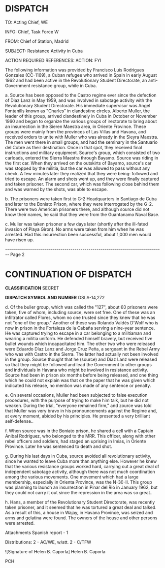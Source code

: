 # DISPATCH

TO: Acting Chief, WE

INFO: Chief, Task Force W

FROM: Chief of Station, Madrid

SUBJECT: Resistance Activity in Cuba

ACTION REQUIRED REFERENCES: ACTION: FYI

The following information was provided by Francisco Luis Rodrigues Gonzales (CC-1169), a Cuban refugee who arrived in Spain in early August 1962 and had been active in the Revolutionary Student Directorate, an anti-Government resistance group, while in Cuba.

a. Source has been opposed to the Castro regime ever since the defection of Diaz Lanz in May 1959, and was involved in sabotage activity with the Revolutionary Student Directorate. His immediate supervisor was Angel Fontanills known as "Charles" in clandestine circles. Alberto Muller, the leader of this group, arrived clandestinely in Cuba in October or November 1960 and began to organize the various groups of irectorate to bring about an insurrection in the Sieren Maestra area, in Oriente Frovince. These groups were mainly from the provinces of Las Villas and Havana, and received orders to unite with Muller who was already in the Sieyra Maestra. The men went there in small groups, and had the seminary in the Santuario del Cobre as their destination. Once in that spot, they received final instructions and military equipment. Source's group, which consisted of two carloads, entered the Sierra Maestra through Bayamo. Source was riding in the first car. When they arrived on the outskirts of Bayamo, source's car was stopped by the militia, but the car was allowed to pass without any check. A few minutes later they realized that they were being: followed and tried to escape. An alarm and shots went up, and they were finally captured and taken prisoner. The second car, which was following close behind them and was warned by the shots, was able to escape.

b. The prisoners were taken first to G-2 Headquarters in Santiago de Cuba and later to the Boniato Prison, where they were interrogated by the G-2. There were two American prisoners there, and although source did not know their names, he said that they were from the Guantanamo Naval Base.

c. Muller was taken prisoner a few days later (shortly after the ill-fated invasion of Playa Giron). No arms were taken from him when he was arrested. Had this insurrection been successful, about 1,000 men would have risen up.


-------------------------------------------------------------------------------- Page 2

# CONTINUATION OF DISPATCH

**CLASSIFICATION**
SECRET

**DISPATCH SYMBOL AND NUMBER**
OSLA-14,272

d. Of the buller group, which was called the "127", about 60 prisoners were taken, five of whom, including source, were set free. One of these was an infiltrator called Flores, whom no one trusted since they knew that he was not "one of the group." Another of these was Rolando Valdés D'Wolf who is now in prison in the Fortaleza de la Cabaña serving a nine-year sentence. He was captured trying to escape in a car belonging to a militiaman and wearing a militia uniform. He defended himself bravely, but received five bullet wounds which incapacitated him. The other two who were released were Eduardo Díaz Lanz and Jorge Cruz Peña, a sergeant in the Rebel Army who was with Castro in the Sierra. The latter had actually not been involved in the group. Source thought that he (source) and Díaz Lanz were released so that they might be followed and lead the Government to other groups and individuals in Havana who might be involved in resistance activity. Source had been in prison six months before being released, and one thing which he could not explain was that on the paper that he was given which indicated his release, no mention was made of any sentence or penalty.

e. On several occasions, Muller had been subjected to false execution procedures, with the purpose of trying to make him talk, but he did not weaken. During the trial, "everyone remained firm," and zource was told that Muller was very bravo in his pronouncements against the Regime and, at every moment, abided by his principles. He presented a very brilliant self-defense..

f. When source was in the Boniato prison, he shared a cell with a Captain Anibal Rodriguez, who belonged to the MRR. This officer, along with other rebel officers and soldiers, had staged an uprising in Imias, in Oriente Province. Later he was sentenced to death and shot.

g. During his last days in Cuba, source avoided all revolutionary activity, since he wanted to leave Cuba more than anything else. However he knew that the various resistance groups worked hard, carrying out a great deal of independent sabotage activity, although there was not much coordination among the various movements. One movement which had a large membership, especially in Orienta Province, was the N-30-II. This group was planning to launch an insurrection in Pinar del Rio in January 1962, but they could not carry it out since the repression in the area was so great..

h. Hans, a member of the Revolutionary Student Directorate, was recently taken prisoner, and it seemed that he was tortured a great deal and talked. As a result of this, a house in Wajay, in Havana Province, was seized and arms and gelatina were found. The owners of the house and other persons were arrested.

Attachments Spanish report - 1

Distributions:
2 - AC/WE, w/att.
2 - C/TFW

![Signature of Helen B. Caporla]
Helen B. Caporla

PCH
